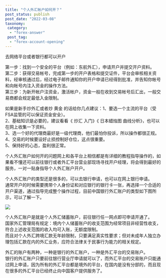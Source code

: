 ```yaml
---
title: "个人外汇帐户如何开？"
post_status: publish
post_date: "2022-03-08"
taxonomy:
 category: 
  - "forex-answer"
 post_tag: 
  - "forex-account-opening"
---
```


去网络平台或者银行都可以开户

第一步：找到一个安全的平台（例如：东航外汇），申请开户并提交开户资料。  
第二步：获得交易帐号，完成第一步的开户表格和提交证件，平台会审核相关资料，经审核通过后，经过电子邮件通知你的开户申请已经得到批准，并告知你帐号和向帐号内注入资金的操作方法。  
第三步：为新开帐户注资金，激活帐户，资金一般在收到交易帐号后汇出，一般交易商都会规定最低入金限制。  

如果是新手炒外汇或者炒 黄金 的话给你几点建议：1、要选一个主流的平台（受FSA监管的可以保证资金安全）。  
2、基础知识是必要的，建议看看《 炒汇 入门》《 日本蜡烛图 曲线分析》，也可以在网上收集一下资料。  
3、选一个好的代理商最好是一级代理商，他们最怕你投诉，所以操作都很正规。  
4、交易的时候要设好止损控制好仓位，这点很重要。  
5、保持好的心态，盈利很正常。  

个人外汇账户如何开的问题网上和各平台上相信都是有详细的教程指导操作的，如果看不懂还可以前往银行或者外汇平台营业部现场寻找开户经理，将会得到最好的服务，一对一贴身指导个人外汇账户开户。  

个人外汇账户的类型还是很多的，可以去银行申请，也可以在网上银行申请。  
通常开户的时候需要携带个人身份证和对应银行的银行卡一张，再选择一个合适的开户渠道，通过指导完成整个操作过程，目前中国银行外汇账户的类型如下图所示，可以了解一下。  

![](https://seostatic.followme-acceleration.com/baike/bc446bba6bc03ff02437539c5d5b81dd.jpeg)

个人外汇账户是就是个人外汇储蓄账户，前往银行任一网点即可申请开通了。  
国家外汇管理局有规定：境内个人储蓄账户的收支范围为经常项目非经营性收支，符合上述收支范围的收入均可入账，无额度限制。  
而且对个人外汇跨境汇款无年龄限制，只要满足真实性要求；但对未成年人独立办理包括汇款在内的外汇业务，应符合法律关于民事行为能力的相关规定。  

外汇的账户有两种，一种是银行的外汇账户，一种是外汇平台的交易账户。  
银行的外汇账户只要前往银行营业厅申请就可以了，而外汇平台的交易账户只能通过网上申请，因为所有的外汇平台都是境外的平台，在国内是没有分部的，而且现在很多的外汇平台已经终止向中国客户提供服务了。

